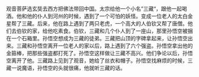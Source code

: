 观音菩萨选玄奘去西方把佛法带回中国。太宗给他一个小名”三藏“，跟他一起喝酒。他和他的仆人到河州的时候，遇到了一个可怕的妖怪。变成一位老人的太白金星帮了三藏。后来，他在路上遇到了两只老虎，一个高大的人伯钦又帮了唐僧。他们去伯钦的家，给他吃素食。伯钦，三藏和几个仆人到了一座山，那里孙悟空被捆在一个石箱里。孙悟空想成为三藏的徒弟。三藏把山顶的字碑拿起来，让孙悟空出来。三藏和孙悟空离开一位老人的家以后，路上遇到了六个强盗。孙悟空拿出他的金箍棒，把那些强盗都打死了。孙悟空这样做让三藏不高兴。他们争论以后，孙悟空离开了他。三藏路上见到了观音，她给了丝衣和帽子。孙悟空找麻烦的时候，三藏一说魔语，孙悟空的头就很痛，他就听三藏的话。
